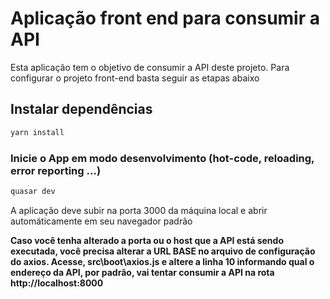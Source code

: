 # Aplicação front end para consumir a API
<p>Esta aplicação tem o objetivo de consumir a API deste projeto. Para configurar o projeto front-end basta seguir as etapas abaixo</p>

## Instalar dependências
```bash
yarn install
```

### Inicie o App em modo desenvolvimento (hot-code, reloading, error reporting ...)
```bash
quasar dev
```

<p>A aplicação deve subir na porta 3000 da máquina local e abrir automáticamente em seu navegador padrão</p>
<p><b>Caso você tenha alterado a porta ou o host que a API está sendo executada, você precisa alterar a URL BASE no arquivo de configuração do axios. Acesse,
src\boot\axios.js e altere a linha 10 informando qual o endereço da API, por padrão, vai tentar consumir a API na rota http://localhost:8000</b></p>
